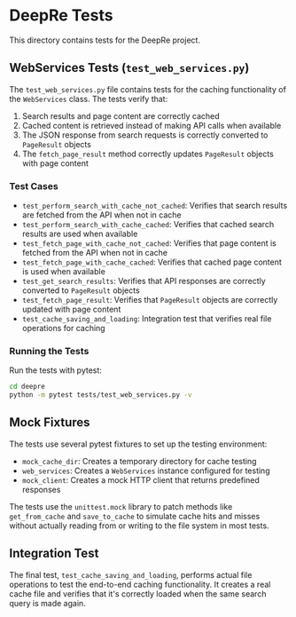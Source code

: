 # DeepRe Tests

This directory contains tests for the DeepRe project.

## WebServices Tests (`test_web_services.py`)

The `test_web_services.py` file contains tests for the caching functionality of the `WebServices` class. The tests verify that:

1. Search results and page content are correctly cached
2. Cached content is retrieved instead of making API calls when available
3. The JSON response from search requests is correctly converted to `PageResult` objects
4. The `fetch_page_result` method correctly updates `PageResult` objects with page content

### Test Cases

- `test_perform_search_with_cache_not_cached`: Verifies that search results are fetched from the API when not in cache
- `test_perform_search_with_cache_cached`: Verifies that cached search results are used when available
- `test_fetch_page_with_cache_not_cached`: Verifies that page content is fetched from the API when not in cache
- `test_fetch_page_with_cache_cached`: Verifies that cached page content is used when available
- `test_get_search_results`: Verifies that API responses are correctly converted to `PageResult` objects
- `test_fetch_page_result`: Verifies that `PageResult` objects are correctly updated with page content
- `test_cache_saving_and_loading`: Integration test that verifies real file operations for caching

### Running the Tests

Run the tests with pytest:

```bash
cd deepre
python -m pytest tests/test_web_services.py -v
```

## Mock Fixtures

The tests use several pytest fixtures to set up the testing environment:

- `mock_cache_dir`: Creates a temporary directory for cache testing
- `web_services`: Creates a `WebServices` instance configured for testing
- `mock_client`: Creates a mock HTTP client that returns predefined responses

The tests use the `unittest.mock` library to patch methods like `get_from_cache` and `save_to_cache` to simulate cache hits and misses without actually reading from or writing to the file system in most tests.

## Integration Test

The final test, `test_cache_saving_and_loading`, performs actual file operations to test the end-to-end caching functionality. It creates a real cache file and verifies that it's correctly loaded when the same search query is made again.
